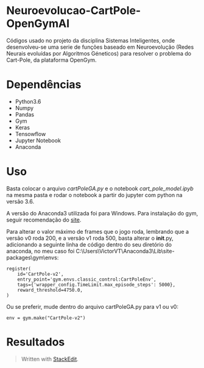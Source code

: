 #  Neuroevolucao-CartPole-OpenGymAI

Códigos usado no projeto da disciplina Sistemas Inteligentes, onde desenvolveu-se uma serie de funções baseado em Neuroevolução (Redes Neurais evoluídas por Algoritmos Géneticos) para resolver o problema do Cart-Pole, da plataforma OpenGym.

#  Dependências

 - Python3.6
 - Numpy
 - Pandas
 - Gym
 - Keras
 - Tensowflow
 - Jupyter Notebook
 - Anaconda
 

# Uso

Basta colocar o arquivo *cartPoleGA.py* e o notebook *cart_pole_model.ipyb* na mesma pasta e rodar o notebook a partir do jupyter com python na versão 3.6.

A versão do Anaconda3 utilizada foi para Windows. Para instalação do gym, seguir recomendação do [site](https://gym.openai.com/envs/CartPole-v1/).

Para alterar o valor máximo de frames que o jogo roda, lembrando que a versão v0 roda 200, e a versão v1 roda 500, basta alterar o __init__.py, adicionando a seguinte linha de código dentro do seu diretório do anaconda, no meu caso foi
C:\Users\VictorVT\Anaconda3\Lib\site-packages\gym\envs:

    register(
        id='CartPole-v2',
        entry_point='gym.envs.classic_control:CartPoleEnv',
        tags={'wrapper_config.TimeLimit.max_episode_steps': 5000},
        reward_threshold=4750.0,
    )
Ou se preferir, mude dentro do arquivo cartPoleGA.py para v1 ou v0:

    env = gym.make("CartPole-v2")
# Resultados

> Written with [StackEdit](https://stackedit.io/).